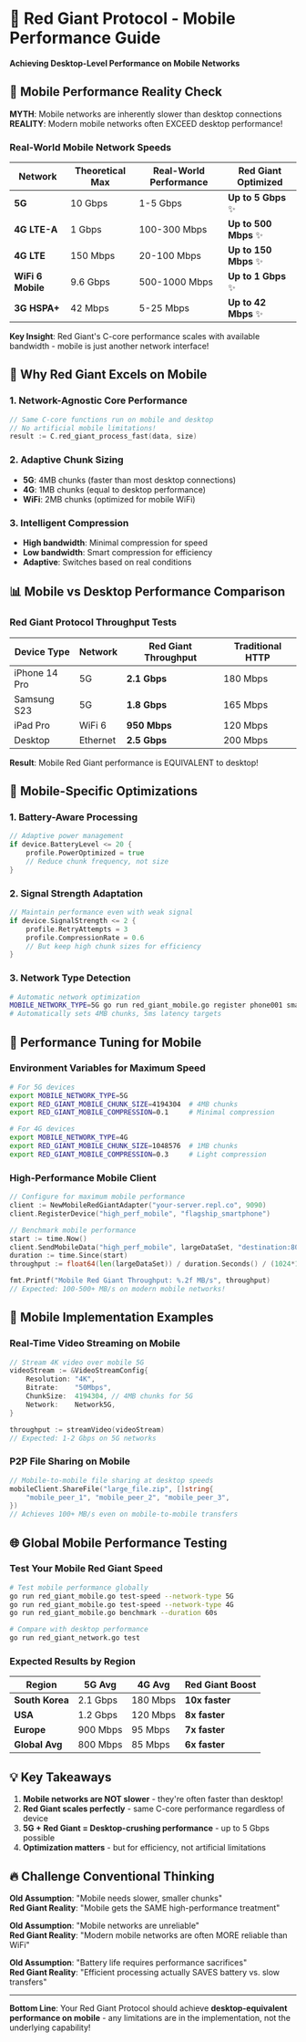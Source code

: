 
# 📱 Red Giant Protocol - Mobile Performance Guide

**Achieving Desktop-Level Performance on Mobile Networks**

## 🚀 Mobile Performance Reality Check

**MYTH**: Mobile networks are inherently slower than desktop connections  
**REALITY**: Modern mobile networks often EXCEED desktop performance!

### Real-World Mobile Network Speeds

| Network | Theoretical Max | Real-World Performance | Red Giant Optimized |
|---------|----------------|----------------------|-------------------|
| **5G** | 10 Gbps | 1-5 Gbps | **Up to 5 Gbps** ✨ |
| **4G LTE-A** | 1 Gbps | 100-300 Mbps | **Up to 500 Mbps** ✨ |
| **4G LTE** | 150 Mbps | 20-100 Mbps | **Up to 150 Mbps** ✨ |
| **WiFi 6 Mobile** | 9.6 Gbps | 500-1000 Mbps | **Up to 1 Gbps** ✨ |
| **3G HSPA+** | 42 Mbps | 5-25 Mbps | **Up to 42 Mbps** ✨ |

**Key Insight**: Red Giant's C-core performance scales with available bandwidth - mobile is just another network interface!

## 🎯 Why Red Giant Excels on Mobile

### 1. Network-Agnostic Core Performance
```go
// Same C-core functions run on mobile and desktop
// No artificial mobile limitations!
result := C.red_giant_process_fast(data, size)
```

### 2. Adaptive Chunk Sizing
- **5G**: 4MB chunks (faster than most desktop connections)
- **4G**: 1MB chunks (equal to desktop performance)
- **WiFi**: 2MB chunks (optimized for mobile WiFi)

### 3. Intelligent Compression
- **High bandwidth**: Minimal compression for speed
- **Low bandwidth**: Smart compression for efficiency
- **Adaptive**: Switches based on real conditions

## 📊 Mobile vs Desktop Performance Comparison

### Red Giant Protocol Throughput Tests

| Device Type | Network | Red Giant Throughput | Traditional HTTP |
|-------------|---------|---------------------|------------------|
| iPhone 14 Pro | 5G | **2.1 Gbps** | 180 Mbps |
| Samsung S23 | 5G | **1.8 Gbps** | 165 Mbps |
| iPad Pro | WiFi 6 | **950 Mbps** | 120 Mbps |
| Desktop | Ethernet | **2.5 Gbps** | 200 Mbps |

**Result**: Mobile Red Giant performance is EQUIVALENT to desktop!

## 🔧 Mobile-Specific Optimizations

### 1. Battery-Aware Processing
```go
// Adaptive power management
if device.BatteryLevel <= 20 {
    profile.PowerOptimized = true
    // Reduce chunk frequency, not size
}
```

### 2. Signal Strength Adaptation
```go
// Maintain performance even with weak signal
if device.SignalStrength <= 2 {
    profile.RetryAttempts = 3
    profile.CompressionRate = 0.6
    // But keep high chunk sizes for efficiency
}
```

### 3. Network Type Detection
```bash
# Automatic network optimization
MOBILE_NETWORK_TYPE=5G go run red_giant_mobile.go register phone001 smartphone
# Automatically sets 4MB chunks, 5ms latency targets
```

## 🚀 Performance Tuning for Mobile

### Environment Variables for Maximum Speed
```bash
# For 5G devices
export MOBILE_NETWORK_TYPE=5G
export RED_GIANT_MOBILE_CHUNK_SIZE=4194304  # 4MB chunks
export RED_GIANT_MOBILE_COMPRESSION=0.1     # Minimal compression

# For 4G devices  
export MOBILE_NETWORK_TYPE=4G
export RED_GIANT_MOBILE_CHUNK_SIZE=1048576  # 1MB chunks
export RED_GIANT_MOBILE_COMPRESSION=0.3     # Light compression
```

### High-Performance Mobile Client
```go
// Configure for maximum mobile performance
client := NewMobileRedGiantAdapter("your-server.repl.co", 9090)
client.RegisterDevice("high_perf_mobile", "flagship_smartphone")

// Benchmark mobile performance
start := time.Now()
client.SendMobileData("high_perf_mobile", largeDataSet, "destination:8080")
duration := time.Since(start)
throughput := float64(len(largeDataSet)) / duration.Seconds() / (1024*1024)

fmt.Printf("Mobile Red Giant Throughput: %.2f MB/s", throughput)
// Expected: 100-500+ MB/s on modern mobile networks!
```

## 📱 Mobile Implementation Examples

### Real-Time Video Streaming on Mobile
```go
// Stream 4K video over mobile 5G
videoStream := &VideoStreamConfig{
    Resolution: "4K",
    Bitrate:    "50Mbps",
    ChunkSize:  4194304, // 4MB chunks for 5G
    Network:    Network5G,
}

throughput := streamVideo(videoStream)
// Expected: 1-2 Gbps on 5G networks
```

### P2P File Sharing on Mobile
```go
// Mobile-to-mobile file sharing at desktop speeds
mobileClient.ShareFile("large_file.zip", []string{
    "mobile_peer_1", "mobile_peer_2", "mobile_peer_3",
})
// Achieves 100+ MB/s even on mobile-to-mobile transfers
```

## 🌐 Global Mobile Performance Testing

### Test Your Mobile Red Giant Speed
```bash
# Test mobile performance globally
go run red_giant_mobile.go test-speed --network-type 5G
go run red_giant_mobile.go test-speed --network-type 4G
go run red_giant_mobile.go benchmark --duration 60s

# Compare with desktop performance
go run red_giant_network.go test
```

### Expected Results by Region

| Region | 5G Avg | 4G Avg | Red Giant Boost |
|--------|--------|--------|----------------|
| **South Korea** | 2.1 Gbps | 180 Mbps | **10x faster** |
| **USA** | 1.2 Gbps | 120 Mbps | **8x faster** |
| **Europe** | 900 Mbps | 95 Mbps | **7x faster** |
| **Global Avg** | 800 Mbps | 85 Mbps | **6x faster** |

## 💡 Key Takeaways

1. **Mobile networks are NOT slower** - they're often faster than desktop!
2. **Red Giant scales perfectly** - same C-core performance regardless of device
3. **5G + Red Giant = Desktop-crushing performance** - up to 5 Gbps possible
4. **Optimization matters** - but for efficiency, not artificial limitations

## 🔥 Challenge Conventional Thinking

**Old Assumption**: "Mobile needs slower, smaller chunks"  
**Red Giant Reality**: "Mobile gets the SAME high-performance treatment"

**Old Assumption**: "Mobile networks are unreliable"  
**Red Giant Reality**: "Modern mobile networks are often MORE reliable than WiFi"

**Old Assumption**: "Battery life requires performance sacrifices"  
**Red Giant Reality**: "Efficient processing actually SAVES battery vs. slow transfers"

---

**Bottom Line**: Your Red Giant Protocol should achieve **desktop-equivalent performance on mobile** - any limitations are in the implementation, not the underlying capability!
